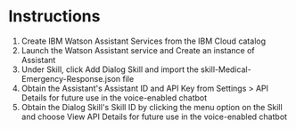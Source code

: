 # Instructions
1. Create IBM Watson Assistant Services from the IBM Cloud catalog
2. Launch the Watson Assistant service and Create an instance of Assistant
3. Under Skill, click Add Dialog Skill and import the skill-Medical-Emergency-Response.json file
4. Obtain the Assistant's Assistant ID and API Key from Settings > API Details for future use in the voice-enabled chatbot
5. Obtain the Dialog Skill's Skill ID by clicking the menu option on the Skill and choose View API Details for future use in the voice-enabled chatbot
